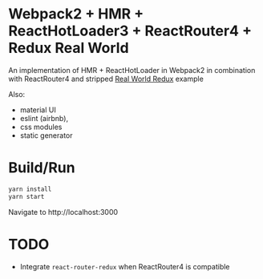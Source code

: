 # Webpack2 + HMR + ReactHotLoader3 + ReactRouter4 + Redux Real World
An implementation of HMR + ReactHotLoader in Webpack2 in combination with ReactRouter4 and stripped [Real World Redux](https://github.com/reactjs/redux/tree/master/examples/real-world) example

Also:
- material UI
- eslint (airbnb),
- css modules
- static generator

# Build/Run
```javascript
yarn install
yarn start
```
Navigate to http://localhost:3000

# TODO
- Integrate `react-router-redux` when ReactRouter4 is compatible 

